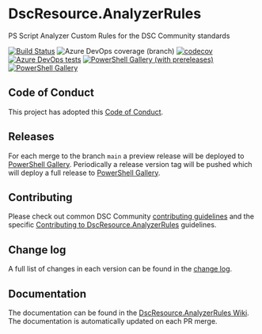 # DscResource.AnalyzerRules

PS Script Analyzer Custom Rules for the DSC Community standards

[![Build Status](https://dev.azure.com/dsccommunity/DscResource.AnalyzerRules/_apis/build/status/dsccommunity.DscResource.AnalyzerRules?branchName=main)](https://dev.azure.com/dsccommunity/DscResource.AnalyzerRules/_build/latest?definitionId=2&branchName=main)
![Azure DevOps coverage (branch)](https://img.shields.io/azure-devops/coverage/dsccommunity/DscResource.AnalyzerRules/2/main)
[![codecov](https://codecov.io/gh/dsccommunity/DscResource.AnalyzerRules/branch/main/graph/badge.svg)](https://codecov.io/gh/dsccommunity/DscResource.AnalyzerRules)
[![Azure DevOps tests](https://img.shields.io/azure-devops/tests/dsccommunity/DscResource.AnalyzerRules/2/main)](https://dsccommunity.visualstudio.com/DscResource.AnalyzerRules/_test/analytics?definitionId=2&contextType=build)
[![PowerShell Gallery (with prereleases)](https://img.shields.io/powershellgallery/vpre/DscResource.AnalyzerRules?label=DscResource.AnalyzerRules%20Preview)](https://www.powershellgallery.com/packages/DscResource.AnalyzerRules/)
[![PowerShell Gallery](https://img.shields.io/powershellgallery/v/DscResource.AnalyzerRules?label=DscResource.AnalyzerRules)](https://www.powershellgallery.com/packages/DscResource.AnalyzerRules/)

## Code of Conduct

This project has adopted this [Code of Conduct](CODE_OF_CONDUCT.md).

## Releases

For each merge to the branch `main` a preview release will be
deployed to [PowerShell Gallery](https://www.powershellgallery.com/).
Periodically a release version tag will be pushed which will deploy a
full release to [PowerShell Gallery](https://www.powershellgallery.com/).

## Contributing

Please check out common DSC Community [contributing guidelines](https://dsccommunity.org/guidelines/contributing)
and the specific [Contributing to DscResource.AnalyzerRules](https://github.com/dsccommunity/DscResource.AnalyzerRules/blob/main/CONTRIBUTING.md)
guidelines.

## Change log

A full list of changes in each version can be found in the [change log](CHANGELOG.md).

## Documentation

The documentation can be found in the [DscResource.AnalyzerRules Wiki](https://github.com/dsccommunity/DscResource.AnalyzerRules/wiki).
The documentation is automatically updated on each PR merge.
